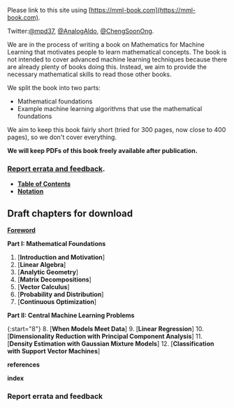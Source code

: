 ---
---

Please link to this site using [https://mml-book.com](https://mml-book.com).

Twitter:[@mpd37](https://twitter.com/mpd37), [@AnalogAldo](https://twitter.com/analogaldo), [@ChengSoonOng](https://twitter.com/ChengSoonOng).

We are in the process of writing a book on Mathematics for Machine Learning that motivates people to learn mathematical concepts. The book is not intended to cover advanced machine learning techniques because there are already plenty of books doing this. Instead, we aim to provide the necessary mathematical skills to read those other books.

We split the book into two parts:

* Mathematical foundations
* Example machine learning algorithms that use the mathematical foundations

We aim to keep this book fairly short (tried for 300 pages, now close to 400 pages),
so we don't cover everything.

**We will keep PDFs of this book freely available after publication.**

### [Report errata and feedback](https://github.com/mml-book/mml-book.github.io/issues).

* [**Table of Contents**](book/toc.pdf)
* [**Notation**](book/notation.pdf)

##  Draft chapters for download

[**Foreword**](book/foreword.pdf)

**Part I: Mathematical Foundations**  

1. [**Introduction and Motivation**]
2. [**Linear Algebra**]
3. [**Analytic Geometry**]
4. [**Matrix Decompositions**]
5. [**Vector Calculus**]
6. [**Probability and Distribution**]
7. [**Continuous Optimization**]

**Part II: Central Machine Learning Problems**  

{:start="8"}
8. [**When Models Meet Data**]
9. [**Linear Regression**]
10. [**Dimensionality Reduction with Principal Component Analysis**]
11. [**Density Estimation with Gaussian Mixture Models**]
12. [**Classification with Support Vector Machines**]

**references**

**index**


### Report errata and feedback
